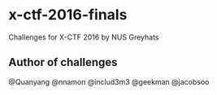 # x-ctf-2016-finals
Challenges for X-CTF 2016 by NUS Greyhats

## Author of challenges
@Quanyang
@nnamon
@includ3m3
@geekman
@jacobsoo
